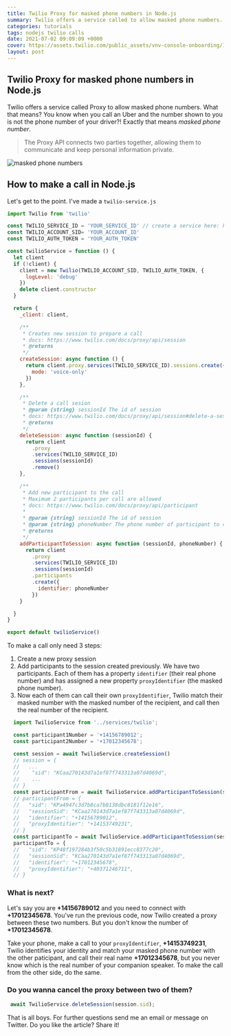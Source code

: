 ```yaml
---
title: Twilio Proxy for masked phone numbers in Node.js
summary: Twilio offers a service called to allow masked phone numbers. What that means? You know when you call an Uber and the number shown to you is not the phone number of your driver?!
categories: tutorials
tags: nodejs twilio calls
date: 2021-07-02 09:09:09 +0000
cover: https://assets.twilio.com/public_assets/vnv-console-onboarding/1.0.1/masked-phone-numbers.ed81df198692d2e813637ffb21c5f188.png
layout: post
---
```


## Twilio Proxy for masked phone numbers in Node.js

Twilio offers a service called Proxy to allow masked phone numbers. What that means? You know when you call an Uber and the number shown to you is not the phone number of your driver?! Exactly that means *masked phone number*.

>  The Proxy API connects two parties together, allowing them to communicate and keep personal information private. 

<img src="https://www.twilio.com/docs/static/proxy/img/phone-number-pooling.a6ec80587.png" alt="masked phone numbers" />


## How to make a call in Node.js

Let's get to the point. I've made a `twilio-service.js`

```js
import Twilio from 'twilio'

const TWILIO_SERVICE_ID = 'YOUR_SERVICE_ID' // create a service here: https://console.twilio.com/us1/develop/proxy/services
const TWILIO_ACCOUNT_SID= 'YOUR_ACCOUNT_ID'
const TWILIO_AUTH_TOKEN = 'YOUR_AUTH_TOKEN'

const twilioService = function () {
  let client
  if (!client) {
    client = new Twilio(TWILIO_ACCOUNT_SID, TWILIO_AUTH_TOKEN, {
      logLevel: 'debug'
    })
    delete client.constructor
  }

  return {
    _client: client,

    /**
     * Creates new session to prepare a call
     * docs: https://www.twilio.com/docs/proxy/api/session
     * @returns
     */
    createSession: async function () {
      return client.proxy.services(TWILIO_SERVICE_ID).sessions.create({
        mode: 'voice-only'
      })
    },

    /**
     * Delete a call sesion
     * @param {string} sessionId The id of session
     * docs: https://www.twilio.com/docs/proxy/api/session#delete-a-session-resource
     * @returns
     */
    deleteSession: async function (sessionId) {
      return client
        .proxy
        .services(TWILIO_SERVICE_ID)
        .sessions(sessionId)
        .remove()
    },

    /**
     * Add new participant to the call
     * Maximum 2 participants per call are allowed
     * docs: https://www.twilio.com/docs/proxy/api/participant
     *
     * @param {string} sessionId The id of session
     * @param {string} phoneNumber The phone number of participant to call
     * @returns
     */
    addParticipantToSession: async function (sessionId, phoneNumber) {
      return client
        .proxy
        .services(TWILIO_SERVICE_ID)
        .sessions(sessionId)
        .participants
        .create({
          identifier: phoneNumber
        })
    }

  }
}

export default twilioService()
```


To make a call only need 3 steps:


1. Create a new proxy session
2. Add participants to the session created previously. We have two participants. Each of them has a property `identifier` (their real phone number) and has assigned a new property `proxyIdentifier` (the masked phone number).
3. Now each of them can call their own `proxyIdentifier`, Twilio match their masked number with the masked number of the recipient, and call then the real number of the recipient.


```js
  import TwilioService from '../services/twilio';

  const participant1Number = '+14156789012';
  const participant2Number = '+17012345678';

  const session = await TwilioService.createSession()
  // session = {
  //   ...
  //    "sid": "KCaa270143d7a1ef87f743313a07d4069d",
  //    ...
  // }
  const participantFrom = await TwilioService.addParticipantToSession(session.sid,participant1Number)
  // participantFrom = {
  //   "sid": "KPa4947c3d7b8ca7b0138dbc8181f12e16",
  //   "sessionSid": "KCaa270143d7a1ef87f743313a07d4069d",
  //   "identifier": "+14156789012",
  //   "proxyIdentifier": "+14153749231",
  // }
  const participantTo = await TwilioService.addParticipantToSession(session.sid, participant2Number)  
  participantTo = {
  //   "sid": "KP48f197284b3f50c5b31891ecc8377c20",
  //   "sessionSid": "KCaa270143d7a1ef87f743313a07d4069d",
  //   "identifier": "+17012345678",
  //   "proxyIdentifier": "+40371246711",
  // }
```

### What is next?

Let's say you are **+14156789012** and you need to connect with **+17012345678**. You've run the previous code, now Twilio created a proxy between these two numbers. But you don't know the number of **+17012345678**. 

Take your phone, make a call to your `proxyIdentifier`, **+14153749231**, Twilio identifies your identity and match your masked phone number with the other paticipant, and call their real name **+17012345678**, but you never know which is the real number of your companion speaker. To make the call from the other side, do the same.

### Do you wanna cancel the proxy between two of them?

```js
 await TwilioService.deleteSession(session.sid);
 ```

That is all boys. For further questions send me an email or message on Twitter. Do you like the article? Share it!